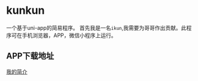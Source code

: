 # kunkun
一个基于uni-app的简易程序。  首先我是一名`ikun`,我需要为哥哥作出贡献。此程序可在手机浏览器，APP，微信小程序上运行。
## APP下载地址
[我的简介](/huLahuLa3/kunkun/blob/main/ikun.apk?raw=true)
